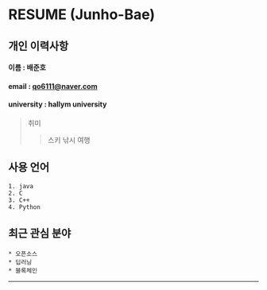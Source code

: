 # RESUME (Junho-Bae)

## 개인 이력사항

  #### 이름 : 배준호
  #### email : qo6111@naver.com
  #### university : hallym university

  > 취미
   >> 스키
   >> 낚시
   >> 여행
  
   ## 사용 언어
    1. java
    2. C
    3. C++
    4. Python
    
   ## 최근 관심 분야
    * 오픈소스
    * 딥러닝
    * 블록체인
   ***********************
